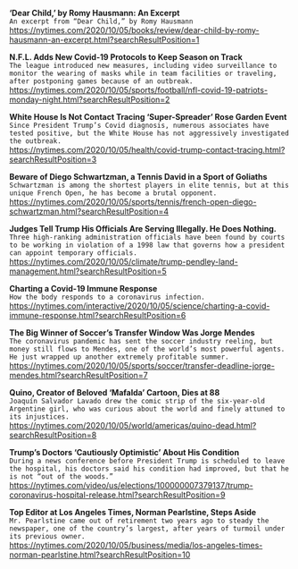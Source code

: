 **‘Dear Child,’ by Romy Hausmann: An Excerpt**\
`An excerpt from “Dear Child,” by Romy Hausmann`\
https://nytimes.com/2020/10/05/books/review/dear-child-by-romy-hausmann-an-excerpt.html?searchResultPosition=1

**N.F.L. Adds New Covid-19 Protocols to Keep Season on Track**\
`The league introduced new measures, including video surveillance to monitor the wearing of masks while in team facilities or traveling, after postponing games because of an outbreak.`\
https://nytimes.com/2020/10/05/sports/football/nfl-covid-19-patriots-monday-night.html?searchResultPosition=2

**White House Is Not Contact Tracing ‘Super-Spreader’ Rose Garden Event**\
`Since President Trump’s Covid diagnosis, numerous associates have tested positive, but the White House has not aggressively investigated the outbreak.`\
https://nytimes.com/2020/10/05/health/covid-trump-contact-tracing.html?searchResultPosition=3

**Beware of Diego Schwartzman, a Tennis David in a Sport of Goliaths**\
`Schwartzman is among the shortest players in elite tennis, but at this unique French Open, he has become a brutal opponent.`\
https://nytimes.com/2020/10/05/sports/tennis/french-open-diego-schwartzman.html?searchResultPosition=4

**Judges Tell Trump His Officials Are Serving Illegally. He Does Nothing.**\
`Three high-ranking administration officials have been found by courts to be working in violation of a 1998 law that governs how a president can appoint temporary officials.`\
https://nytimes.com/2020/10/05/climate/trump-pendley-land-management.html?searchResultPosition=5

**Charting a Covid-19 Immune Response**\
`How the body responds to a coronavirus infection.`\
https://nytimes.com/interactive/2020/10/05/science/charting-a-covid-immune-response.html?searchResultPosition=6

**The Big Winner of Soccer’s Transfer Window Was Jorge Mendes**\
`The coronavirus pandemic has sent the soccer industry reeling, but money still flows to Mendes, one of the world’s most powerful agents. He just wrapped up another extremely profitable summer.`\
https://nytimes.com/2020/10/05/sports/soccer/transfer-deadline-jorge-mendes.html?searchResultPosition=7

**Quino, Creator of Beloved ‘Mafalda’ Cartoon, Dies at 88**\
`Joaquín Salvador Lavado drew the comic strip of the six-year-old Argentine girl, who was curious about the world and finely attuned to its injustices.`\
https://nytimes.com/2020/10/05/world/americas/quino-dead.html?searchResultPosition=8

**Trump’s Doctors ‘Cautiously Optimistic’ About His Condition**\
`During a news conference before President Trump is scheduled to leave the hospital, his doctors said his condition had improved, but that he is not “out of the woods.”`\
https://nytimes.com/video/us/elections/100000007379137/trump-coronavirus-hospital-release.html?searchResultPosition=9

**Top Editor at Los Angeles Times, Norman Pearlstine, Steps Aside**\
`Mr. Pearlstine came out of retirement two years ago to steady the newspaper, one of the country’s largest, after years of turmoil under its previous owner.`\
https://nytimes.com/2020/10/05/business/media/los-angeles-times-norman-pearlstine.html?searchResultPosition=10

